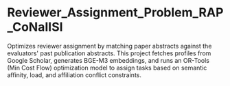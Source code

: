 # Reviewer_Assignment_Problem_RAP_CoNaIISI
Optimizes reviewer assignment by matching paper abstracts against the evaluators' past publication abstracts. This project fetches profiles from Google Scholar, generates BGE-M3 embeddings, and runs an OR-Tools (Min Cost Flow) optimization model to assign tasks based on semantic affinity, load, and affiliation conflict constraints.
